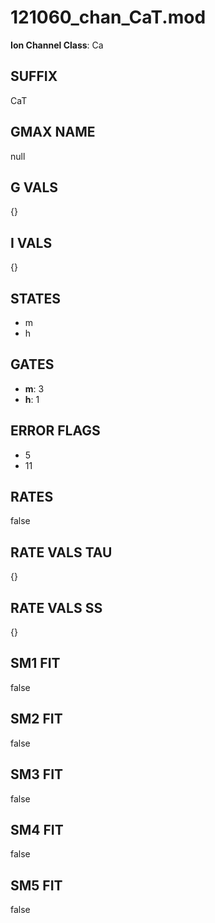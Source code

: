 # 121060_chan_CaT.mod

**Ion Channel Class**: Ca

## SUFFIX

CaT

## GMAX NAME

null

## G VALS

{}

## I VALS

{}

## STATES

- m
- h

## GATES

- **m**: 3
- **h**: 1

## ERROR FLAGS

- 5
- 11

## RATES

false

## RATE VALS TAU

{}

## RATE VALS SS

{}

## SM1 FIT

false

## SM2 FIT

false

## SM3 FIT

false

## SM4 FIT

false

## SM5 FIT

false

